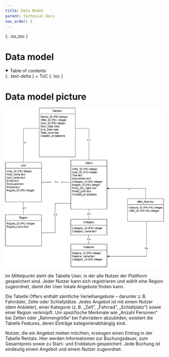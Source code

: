```yaml
---
title: Data Model
parent: Technical Docs
nav_order: 2
---
```



{: .no_toc }
# Data model

<details open markdown="block">
{: .text-delta }
<summary>Table of contents</summary>
+ ToC
{: toc }
</details>

# Data model picture

![Datenmodell Backpacker Rent](../assets/images/Datamodel.png)

Im Mittelpunkt steht die Tabelle User, in der alle Nutzer der Plattform gespeichert sind. Jeder Nutzer kann sich registrieren und wählt eine Region zugeordnet, damit der User lokale Angebote finden kann.

Die Tabelle Offers enthält sämtliche Verleihangebote – darunter z. B. Fahrräder, Zelte oder Schlafplätze. Jedes Angebot ist mit einem Nutzer (dem Anbieter), einer Kategorie (z. B. „Zelt“, „Fahrrad“, „Schlafplatz“) sowie einer Region verknüpft. Um spezifische Merkmale wie „Anzahl Personen“ bei Zelten oder „Rahmengröße“ bei Fahrrädern abzubilden, existiert die Tabelle Features, deren Einträge kategorienabhängig sind.

Nutzer, die ein Angebot mieten möchten, erzeugen einen Eintrag in der Tabelle Rentals. Hier werden Informationen zur Buchungsdauer, zum Gesamtpreis sowie zu Start- und Enddatum gespeichert. Jede Buchung ist eindeutig einem Angebot und einem Nutzer zugeordnet.

